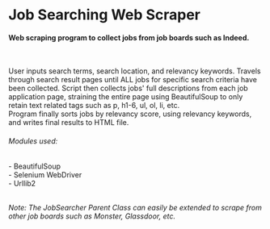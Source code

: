 # Job Searching Web Scraper
<h4> Web scraping program to collect jobs from job boards such as Indeed. </h4>
<br><p>User inputs search terms, search location, and relevancy keywords. Travels through search result pages until ALL jobs for specific search criteria have been collected. Script then collects jobs' full descriptions from each job application page, straining the entire page using BeautifulSoup to only retain text related tags such as p, h1-6, ul, ol, li, etc. <br>Program finally sorts jobs by relevancy score, using relevancy keywords, and writes final results to HTML file. </p>


<h6>Modules used: </h6>
- BeautifulSoup<br>
- Selenium WebDriver<br>
- Urllib2<br><br>

<p><i>Note: The JobSearcher Parent Class can easily be extended to scrape from other job boards such as Monster, Glassdoor, etc.</i><p>
